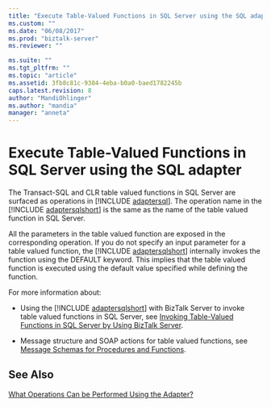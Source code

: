 ```yaml
---
title: "Execute Table-Valued Functions in SQL Server using the SQL adapter | Microsoft Docs"
ms.custom: ""
ms.date: "06/08/2017"
ms.prod: "biztalk-server"
ms.reviewer: ""

ms.suite: ""
ms.tgt_pltfrm: ""
ms.topic: "article"
ms.assetid: 3fb8c81c-9384-4eba-b0a0-baed1782245b
caps.latest.revision: 8
author: "MandiOhlinger"
ms.author: "mandia"
manager: "anneta"
---
```

# Execute Table-Valued Functions in SQL Server using the SQL adapter
The Transact-SQL and CLR table valued functions in SQL Server are surfaced as operations in [!INCLUDE [adaptersql](../../includes/adaptersql-md.md)]. The operation name in the [!INCLUDE [adaptersqlshort](../../includes/adaptersqlshort-md.md)] is the same as the name of the table valued function in SQL Server.  
  
 All the parameters in the table valued function are exposed in the corresponding operation. If you do not specify an input parameter for a table valued function, the [!INCLUDE [adaptersqlshort](../../includes/adaptersqlshort-md.md)] internally invokes the function using the DEFAULT keyword. This implies that the table valued function is executed using the default value specified while defining the function.  
  
 For more information about:  
  
- Using the [!INCLUDE [adaptersqlshort](../../includes/adaptersqlshort-md.md)] with BizTalk Server to invoke table valued functions in SQL Server, see [Invoking Table-Valued Functions in SQL Server by Using BizTalk Server](../../adapters-and-accelerators/adapter-sql/invoke-table-valued-functions-in-sql-server-using-biztalk-server.md).  
  
- Message structure and SOAP actions for table valued functions, see [Message Schemas for Procedures and Functions](../../adapters-and-accelerators/adapter-sql/message-schemas-for-procedures-and-functions.md).  
  
## See Also  
 [What Operations Can be Performed Using the Adapter?](https://msdn.microsoft.com/library/cc185435(v=bts.10).aspx)